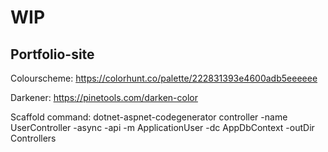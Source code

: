 
# WIP


## Portfolio-site

Colourscheme: https://colorhunt.co/palette/222831393e4600adb5eeeeee

Darkener: https://pinetools.com/darken-color

Scaffold command: dotnet-aspnet-codegenerator controller -name UserController -async -api -m ApplicationUser -dc AppDbContext -outDir Controllers
